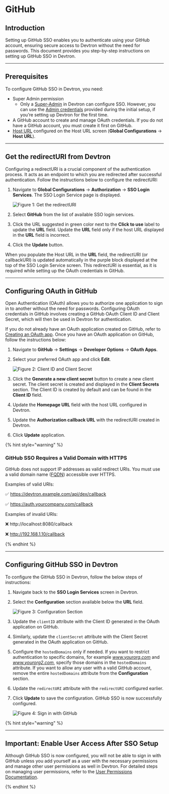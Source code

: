 # GitHub

## Introduction

Setting up GitHub SSO enables you to authenticate using your GitHub account, ensuring secure access to Devtron without the need for passwords. This document provides you step-by-step instructions on setting up GitHub SSO in Devtron.

---

## Prerequisites

To configure GitHub SSO in Devtron, you need:

* Super Admin permission
    * Only a [Super-Admin](../user-access.md) in Devtron can configure SSO. However, you can use the [Admin credentials](../../../../setup/install/install-devtron-with-cicd.md) provided during the initial setup, if you’re setting up Devtron for the first time.
* A GitHub account to create and manage OAuth credentials. If you do not have a GitHub account, you must create it first on GitHub.
* [Host URL](../../host-url.md) configured on the Host URL screen (**Global Configurations** → **Host URL**).

---

## Get the redirectURI from Devtron

Configuring a redirectURI is a crucial component of the authentication process. It acts as an endpoint to which you are redirected after successful authentication. Follow the instructions below to configure the redirectURI:

1. Navigate to **Global Configurations** → **Authorization** → **SSO Login Services**. The SSO Login Service page is displayed.

    ![Figure 1: Get the redirectURI](https://devtron-public-asset.s3.us-east-2.amazonaws.com/images/global-configurations/sso-login-service/github/sso-login-services-2.jpg)

2. Select **GitHub** from the list of available SSO login services.

3. Click the URL suggested in green color next to the **Click to use** label to update the **URL** field. Update the **URL** field only if the host URL displayed in the **URL** field is incorrect.

4. Click the **Update** button.

When you populate the Host URL in the **URL** field, the redirectURI (or callbackURI) is updated automatically in the purple block displayed at the top of the SSO Login Service screen. This redirectURI is essential, as it is required while setting up the OAuth credentials in GitHub.

---

## Configuring OAuth in GitHub

Open Authentication (OAuth) allows you to authorize one application to sign in to another without the need for passwords. Configuring OAuth credentials in GitHub involves creating a GitHub OAuth Client ID and Client Secret, which will then be used in Devtron for authentication.

If you do not already have an OAuth application created on GitHub, refer to [Creating an OAuth app](https://docs.github.com/en/apps/oauth-apps/building-oauth-apps/creating-an-oauth-app). Once you have an OAuth application on GitHub, follow the instructions below:

1. Navigate to **GitHub** → **Settings** → **Developer Options** → **OAuth Apps**.

2. Select your preferred OAuth app and click **Edit**.

    ![Figure 2: Client ID and Client Secret](https://devtron-public-asset.s3.us-east-2.amazonaws.com/images/global-configurations/sso-login-service/github/oauth-application-2.jpg)

3. Click the **Generate a new client secret** button to create a new client secret. The client secret is created and displayed in the **Client Secrets** section. The Client ID is created by default and can be found in the **Client ID** field.

4. Update the **Homepage URL** field with the host URL configured in Devtron.

5. Update the **Authorization callback URL** with the redirectURI created in Devtron.

6. Click **Update** application.

{% hint style="warning" %}

### GitHub SSO Requires a Valid Domain with HTTPS

GitHub does not support IP addresses as valid redirect URIs. You must use a valid domain name ([FQDN](https://en.wikipedia.org/wiki/Fully_qualified_domain_name)) accessible over HTTPS.

Examples of valid URIs: 

✅ https://devtron.example.com/api/dex/callback

✅ https://auth.yourcompany.com/callback


Examples of invalid URIs:

❌ http://localhost:8080/callback

❌ http://192.168.1.10/callback

{% endhint %}

---

## Configuring GitHub SSO in Devtron

To configure the GitHub SSO in Devtron, follow the below steps of instructions:
1. Navigate back to the **SSO Login Services** screen in Devtron.

2. Select the **Configuration** section available below the **URL** field.

    ![Figure 3: Configuration Section](https://devtron-public-asset.s3.us-east-2.amazonaws.com/images/global-configurations/sso-login-service/github/configuration-section-2.jpg)

3. Update the `clientID` attribute with the Client ID generated in the OAuth application on GitHub.

4. Similarly, update the `clientSecret` attribute with the Client Secret generated in the OAuth application on GitHub.

5. Configure the `hostedDomains` only if needed. If you want to restrict authentication to specific domains, for example *www.yourorg.com* and *www.yourorg2.com*, specify those domains in the `hostedDomains` attribute. If you want to allow any user with a valid GitHub account, remove the entire `hostedDomains` attribute from the **Configuration** section.

6. Update the `redirectURI` attribute with the `redirectURI` configured earlier.

7. Click **Update** to save the configuration. GitHub SSO is now successfully configured.

    ![Figure 4: Sign in with GitHub](https://devtron-public-asset.s3.us-east-2.amazonaws.com/images/global-configurations/sso-login-service/github/github-sso-final-gif.gif)

{% hint style="warning" %}

---

## Important: Enable User Access After SSO Setup

Although GitHub SSO is now configured, you will not be able to sign in with GitHub unless you add yourself as a user with the necessary permissions and manage other user permissions as well in Devtron. For detailed steps on managing user permissions, refer to the [User Permissions Documentation](../user-access.md).

{% endhint %}